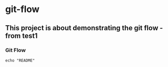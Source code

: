 # git-flow
## This project is about demonstrating the git flow - from test1
### Git Flow
```echo "README"```

